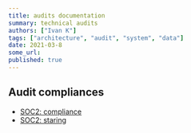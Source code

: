 ```yaml
---
title: audits documentation
summary: technical audits
authors: ["Ivan K"]
tags: ["architecture", "audit", "system", "data"]
date: 2021-03-8
some_url:
published: true
---
```


## Audit compliances

- [SOC2: compliance](https://www.imperva.com/learn/data-security/soc-2-compliance)
- [SOC2: staring](https://latacora.micro.blog/2020/03/12/the-soc-starting.html)


